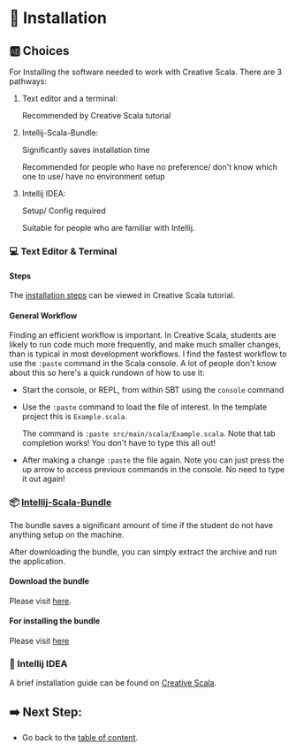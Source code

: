# :hammer: Installation


## :ab: Choices
For Installing the software needed to work with Creative Scala. There are 3 pathways:

1. Text editor and a terminal:
   
   Recommended by Creative Scala tutorial


2. Intellij-Scala-Bundle:

   Significantly saves installation time
   
   Recommended for people who have no preference/ don't know which one to use/ have no environment setup

   
3. Intellij IDEA:
   
   Setup/ Config required
   
   Suitable for people who are familiar with Intellij.


### :computer: Text Editor & Terminal

#### Steps
   The [installation steps](http://www.creativescala.org/creative-scala.html#installing-terminal-software-and-a-text-editors) can be viewed in Creative Scala tutorial.

#### General Workflow

   Finding an efficient workflow is important. In Creative Scala, students are likely to run code much more frequently, and make much smaller changes, than is typical in most development workflows. I find the fastest workflow to use the `:paste` command in the Scala console. A lot of people don't know about this so here's a quick rundown of how to use it:

- Start the console, or REPL, from within SBT using the `console` command
- Use the `:paste` command to load the file of interest. In the template project this is `Example.scala`. 

   The command is `:paste src/main/scala/Example.scala`. Note that tab completion works! You don't have to type this all out!

- After making a change `:paste` the file again. Note you can just press the up arrow to access previous commands in the console. No need to type it out again!


### :package: [Intellij-Scala-Bundle](https://github.com/JetBrains/intellij-scala-bundle)
   The bundle saves a significant amount of time if the student do not have anything setup on the machine.

   After downloading the bundle, you can simply extract the archive and run the application.


#### Download the bundle
   Please visit [here](https://github.com/JetBrains/intellij-scala-bundle#download).


#### For installing the bundle
   Please visit [here](https://github.com/JetBrains/intellij-scala-bundle#install-the-bundle)


### :ferris_wheel: Intellij IDEA
   A brief installation guide can be found on [Creative Scala](http://www.creativescala.org/creative-scala.html#intellij).



## :arrow_right: Next Step:
- Go back to the [table of content](../README.md).